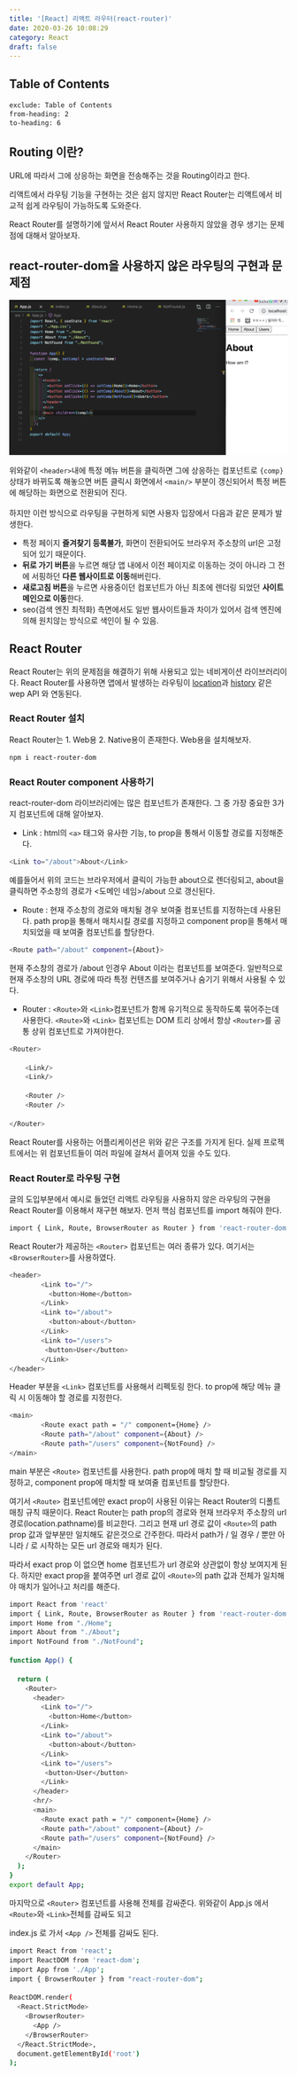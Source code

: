 ```yaml
---
title: '[React] 리액트 라우터(react-router)'
date: 2020-03-26 10:08:29
category: React
draft: false
---
```


## Table of Contents

```toc
exclude: Table of Contents
from-heading: 2
to-heading: 6
```

## Routing 이란?

URL에 따라서 그에 상응하는 화면을 전송해주는 것을 Routing이라고 한다.

리액트에서 라우팅 기능을 구현하는 것은 쉽지 않지만 React Router는 리액트에서 비교적 쉽게 라우팅이 가능하도록 도와준다.

React Router를 설명하기에 앞서서 React Router 사용하지 않았을 경우 생기는 문제점에 대해서 알아보자.

## react-router-dom을 사용하지 않은 라우팅의 구현과 문제점 

![](./images/react-route.png)

위와같이 `<header>`내에 특정 메뉴 버튼을 클릭하면 그에 상응하는 컴포넌트로 `{comp}` 상태가 바뀌도록 해놓으면 버튼 클릭시 화면에서 `<main/>` 부분이 갱신되어서 특정 버튼에 해당하는 화면으로 전환되어 진다.  
<br/>
하지만 이런 방식으로 라우팅을 구현하게 되면 사용자 입장에서 다음과 같은 문제가 발생한다.

- 특정 페이지 **즐겨찾기 등록불가**, 화면이 전환되어도 브라우저 주소창의 url은 고정되어 있기 때문이다.
- **뒤로 가기 버튼**을 누르면 해당 앱 내에서 이전 페이지로 이동하는 것이 아니라 그 전에 서핑하던 **다른 웹사이트로 이동**해버린다.
- **새로고침 버튼**을 누르면 사용중이던 컴포넌트가 아닌 최초에 렌더링 되었던 **사이트 메인으로 이동**한다. 
- seo(검색 엔진 최적화) 측면에서도 일반 웹사이트들과 차이가 있어서 검색 엔진에 의해 원치않는 방식으로 색인이 될 수 있음.

## React Router 

React Router는 위의 문제점을 해결하기 위해 사용되고 있는 네비게이션 라이브러리이다. React Router를 사용하면 앱에서 발생하는 라우팅이 [location](https://developer.mozilla.org/ko/docs/Web/API/Location)과 [history](https://developer.mozilla.org/ko/docs/Web/API/History) 같은 wep API 와 연동된다.

### React Router 설치

React Router는 1. Web용 2. Native용이 존재한다. Web용을 설치해보자.
```sh
npm i react-router-dom
```

### React Router component 사용하기

react-router-dom 라이브러리에는 많은 컴포넌트가 존재한다. 그 중 가장 중요한 3가지 컴포넌트에 대해 알아보자.

- Link  : html의 `<a>` 태그와 유사한 기능, to prop을 통해서 이동할 경로를 지정해준다.
```sh
<Link to="/about">About</Link>
```
예를들어서 위의 코드는 브라우저에서 클릭이 가능한 about으로 렌더링되고, about을 클릭하면 주소창의 경로가 <도메인 네임>/about 으로 갱신된다. 

- Route : 현재 주소창의 경로와 매치될 경우 보여줄 컴포넌트를 지정하는데 사용된다. path prop을 통해서 매치시킬 경로를 지정하고 component prop을 통해서 매치되었을 때 보여줄 컴포넌트를 할당한다. 
```sh
<Route path="/about" component={About}>
```
현재 주소창의 경로가 /about 인경우 About 이라는 컴포넌트를 보여준다. 일반적으로 현재 주소창의 URL 경로에 따라 특정 컨텐츠를 보여주거나 숨기기 위해서 사용될 수 있다. 

- Router : `<Route>`와 `<Link>`컴포넌트가 함께 유기적으로 동작하도록 묶어주는데 사용한다. `<Route>`와 `<Link>` 컴포넌트는 DOM 트리 상에서 항상 `<Router>`를 공통 상위 컴포넌트로 가져야한다.
```sh
<Router>

	<Link/>
	<Link/>

	<Router />
	<Router />

</Router>
```
React Router를 사용하는 어플리케이션은 위와 같은 구조를 가지게 된다. 실제 프로젝트에서는 위 컴포넌트들이 여러 파일에 걸쳐서 흩어져 있을 수도 있다.

### React Router로 라우팅 구현 

글의 도입부분에서 예시로 들었던 리액트 라우팅을 사용하지 않은 라우팅의 구현을 React Router를 이용해서 재구현 해보자. 먼저 핵심 컴포넌트를 import 해줘야 한다.

```sh
import { Link, Route, BrowserRouter as Router } from 'react-router-dom'
```

React Router가 제공하는 `<Router>` 컴포넌트는 여러 종류가 있다. 여기서는 `<BrowserRouter>`를 사용하였다.

```sh
<header>
        <Link to="/">
          <button>Home</button>
        </Link>
        <Link to="/about">
          <button>about</button>         
        </Link>
        <Link to="/users">
         <button>User</button>
        </Link>
</header>
```

Header 부분을 `<Link>` 컴포넌트를 사용해서 리펙토링 한다. to prop에 해당 메뉴 클릭 시 이동해야 할 경로를 지정한다. 

```sh
<main>
        <Route exact path = "/" component={Home} />
        <Route path="/about" component={About} />
        <Route path="/users" component={NotFound} />
</main>
```
main 부분은 `<Route>` 컴포넌트를 사용한다. path prop에 매치 할 때 비교될 경로를 지정하고, component prop에 매치할 때 보여줄 컴포넌트를 할당한다.

여기서 `<Route>` 컴포넌트에만 exact prop이 사용된 이유는 React Router의 디폴트 매칭 규칙 때문이다. React Router는 path prop의 경로와 현재 브라우저 주소창의 url 경로(location.pathname)를 비교한다. 그리고 현재 url 경로 값이 `<Route>`의 path prop 값과 앞부분만 일치해도 같은것으로 간주한다. 따라서 path가 / 일 경우 / 뿐만 아니라 / 로 시작하는 모든 url 경로와 매치가 된다.

따라서 exact prop 이 없으면 home 컴포넌트가 url 경로와 상관없이 항상 보여지게 된다. 하지만 exact prop을 붙여주면 url 경로 값이 `<Route>`의 path 값과 전체가 일치해야 매치가 일어나고 처리를 해준다.

```sh
import React from 'react'
import { Link, Route, BrowserRouter as Router } from 'react-router-dom'
import Home from "./Home";
import About from "./About";
import NotFound from "./NotFound";

function App() {

  return (
    <Router>
      <header>
        <Link to="/">
          <button>Home</button>
        </Link>
        <Link to="/about">
          <button>about</button>         
        </Link>
        <Link to="/users">
         <button>User</button>
        </Link>
      </header>
      <hr/>
      <main>
        <Route exact path = "/" component={Home} />
        <Route path="/about" component={About} />
        <Route path="/users" component={NotFound} />
      </main>
    </Router>
  );
}
export default App;
```

마지막으로 `<Router>` 컴포넌트를 사용해 전체를 감싸준다. 위와같이 App.js 에서 `<Route>`와  `<Link>`전체를 감싸도 되고 

index.js 로 가서 `<App />` 전체를 감싸도 된다.

```sh
import React from 'react';
import ReactDOM from 'react-dom';
import App from './App';
import { BrowserRouter } from "react-router-dom";

ReactDOM.render(
  <React.StrictMode>
    <BrowserRouter>
      <App />
    </BrowserRouter>
  </React.StrictMode>,
  document.getElementById('root')
);
```